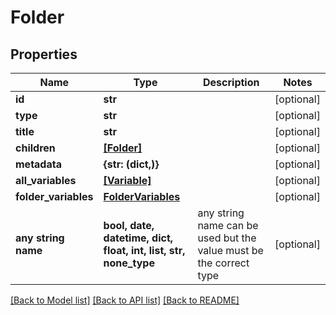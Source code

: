 # Folder


## Properties
Name | Type | Description | Notes
------------ | ------------- | ------------- | -------------
**id** | **str** |  | [optional] 
**type** | **str** |  | [optional] 
**title** | **str** |  | [optional] 
**children** | [**[Folder]**](Folder.md) |  | [optional] 
**metadata** | **{str: (dict,)}** |  | [optional] 
**all_variables** | [**[Variable]**](Variable.md) |  | [optional] 
**folder_variables** | [**FolderVariables**](FolderVariables.md) |  | [optional] 
**any string name** | **bool, date, datetime, dict, float, int, list, str, none_type** | any string name can be used but the value must be the correct type | [optional]

[[Back to Model list]](../README.md#documentation-for-models) [[Back to API list]](../README.md#documentation-for-api-endpoints) [[Back to README]](../README.md)


